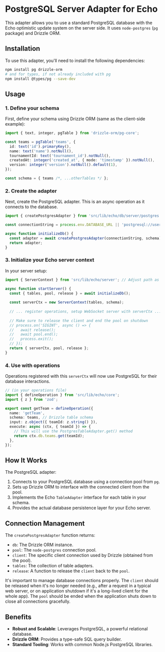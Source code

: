# PostgreSQL Server Adapter for Echo

This adapter allows you to use a standard PostgreSQL database with the Echo optimistic update system on the server side. It uses `node-postgres` (`pg` package) and Drizzle ORM.

## Installation

To use this adapter, you'll need to install the following dependencies:

```bash
npm install pg drizzle-orm
# and for types, if not already included with pg
npm install @types/pg --save-dev 
```

## Usage

### 1. Define your schema

First, define your schema using Drizzle ORM (same as the client-side example):

```typescript
import { text, integer, pgTable } from 'drizzle-orm/pg-core';

const teams = pgTable('teams', {
  id: text('id').primaryKey(),
  name: text('name').notNull(),
  tournamentId: text('tournament_id').notNull(),
  createdAt: integer('created_at', { mode: 'timestamp' }).notNull(),
  version: integer('version').notNull().default(1),
});

const schema = { teams /*, ...otherTables */ };
```

### 2. Create the adapter

Next, create the PostgreSQL adapter. This is an async operation as it connects to the database.

```typescript
import { createPostgresAdapter } from 'src/lib/echo/db/server/postgres'; // Adjust path as needed

const connectionString = process.env.DATABASE_URL || 'postgresql://user:password@host:port/database';

async function initializeDb() {
  const adapter = await createPostgresAdapter(connectionString, schema);
  return adapter;
}
```

### 3. Initialize your Echo server context

In your server setup:

```typescript
import { ServerContext } from 'src/lib/echo/server'; // Adjust path as needed

async function startServer() {
  const { tables, pool, release } = await initializeDb();
  
  const serverCtx = new ServerContext(tables, schema);
  
  // ... register operations, setup WebSocket server with serverCtx ...
  
  // Make sure to release the client and end the pool on shutdown
  // process.on('SIGINT', async () => {
  //   await release();
  //   await pool.end();
  //   process.exit();
  // });
  return { serverCtx, pool, release };
}
```

### 4. Use with operations

Operations registered with this `serverCtx` will now use PostgreSQL for their database interactions.

```typescript
// (in your operations file)
import { defineOperation } from 'src/lib/echo/core';
import { z } from 'zod';

export const getTeam = defineOperation({
  name: 'getTeam',
  schema: teams, // Drizzle table schema
  input: z.object({ teamId: z.string() }),
  execute: async (ctx, { teamId }) => {
    // This will use the PostgresTableAdapter.get() method
    return ctx.db.teams.get(teamId);
  },
});
```

## How It Works

The PostgreSQL adapter:

1. Connects to your PostgreSQL database using a connection pool from `pg`.
2. Sets up Drizzle ORM to interface with the connected client from the pool.
3. Implements the Echo `TableAdapter` interface for each table in your schema.
4. Provides the actual database persistence layer for your Echo server.

## Connection Management

The `createPostgresAdapter` function returns:
- `db`: The Drizzle ORM instance.
- `pool`: The `node-postgres` connection pool.
- `client`: The specific client connection used by Drizzle (obtained from the pool).
- `tables`: The collection of table adapters.
- `release`: A function to release the `client` back to the `pool`.

It's important to manage database connections properly. The `client` should be released when it's no longer needed (e.g., after a request in a typical web server, or on application shutdown if it's a long-lived client for the whole app). The `pool` should be ended when the application shuts down to close all connections gracefully.

## Benefits

- **Robust and Scalable**: Leverages PostgreSQL, a powerful relational database.
- **Drizzle ORM**: Provides a type-safe SQL query builder.
- **Standard Tooling**: Works with common Node.js PostgreSQL libraries. 